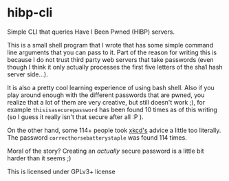# hibp-cli

Simple CLI that queries Have I Been Pwned (HIBP) servers.

This is a small shell program that I wrote that has some simple command line
arguments that you can pass to it. Part of the reason for writing this is
because I do not trust third party web servers that take passwords (even though
I think it only actually processes the first five letters of the sha1 hash
server side...).

It is also a pretty cool learning experience of using bash shell. Also if you
play around enough with the different passwords that are pwned, you realize that
a lot of them are very creative, but still doesn't work ;), for example
`thisisasecurepassword` has been found 10 times as of this writing (so I guess
it really isn't that secure after all :P ).

On the other hand, some 114+ people took [xkcd's][1] advice a little too literally.
The password `correcthorsebatterystaple` was found 114 times.

Moral of the story? Creating an *actually* secure password is a little bit harder
than it seems ;)

This is licensed under GPLv3+ license

[1]: https://www.xkcd.com/936/
